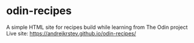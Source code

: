 # odin-recipes
A simple HTML site for recipes build while learning from The Odin project <br>
Live site: https://andrejkrstev.github.io/odin-recipes/